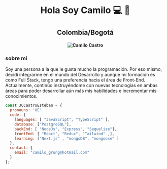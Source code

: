 
 <h1 align="center">Hola Soy Camilo 💻 👋</h1>
 <h2 align="center">Colombia/Bogotá</h2>
 <h4><p align="center">
  <img src="https://www.google.com/url?sa=i&url=https%3A%2F%2Fmyways.ai%2Fcareer-wiki%2Fblogs%2Fview%2Froadmap-to-become-a-full-stack-developer&psig=AOvVaw3byFk2jYTjgLKRHtZpEsqn&ust=1707590603178000&source=images&cd=vfe&opi=89978449&ved=0CBIQjRxqFwoTCJD52Oz0noQDFQAAAAAdAAAAABAJ" alt="Camilo Castro">
</p>
</h4>
 <h3> sobre mi </h3>
 <p>
 Soy una persona a la que le gusta mucho la programación. Por eso mismo, decidí integrarme en el mundo del Desarrollo y aunque mi formación es 
  como Full Stack, tengo una preferencia hacia el área de Front-End. Actualmente, continúo instruyéndome con nuevas 
  tecnologías en ambas áreas para poder desarrollar aún más mis habilidades e incrementar mis conocimientos.
</p>

```js
const JCCastroEsteban = {
  pronouns: 'HE'
  code: {
    languages: [ "JavaScript", "TypeScript" ],
    database: ["PostgreSQL"],
    backEnd: [ "NodeJs", "Express", "Sequelize"],
    frontEnd: [ "React", "Redux", "Tailwind" ,],
    learning: ["Next.js" , "mongoDB", "mongoose" ]
  },
  contact: {
    email: "camilo_grung@hotmail.com"
  }
};
```

  


